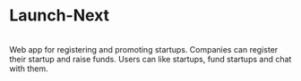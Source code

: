 # Launch-Next
<br/>
Web app for registering and promoting startups. Companies can register their startup and raise funds. Users can like startups, fund startups and chat with them. 
